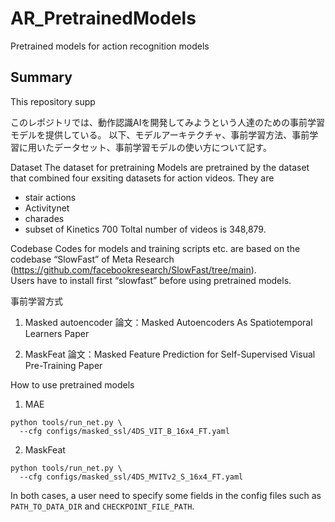 # AR_PretrainedModels
Pretrained models for action recognition models

## Summary
This repository supp

このレポジトリでは、動作認識AIを開発してみようという人達のための事前学習モデルを提供している。
以下、モデルアーキテクチャ、事前学習方法、事前学習に用いたデータセット、事前学習モデルの使い方について記す。

Dataset
The dataset for pretraining 
Models are pretrained by the dataset that combined four exsiting datasets for action videos.  They are
* stair actions
* Activitynet
* charades
* subset of Kinetics 700
Toltal number of videos is 348,879.

Codebase
Codes for models and training scripts etc. are based on the codebase “SlowFast” of Meta Research (https://github.com/facebookresearch/SlowFast/tree/main).   
Users have to install first “slowfast” before using pretrained models.

事前学習方式
1. Masked autoencoder
論文：Masked Autoencoders As Spatiotemporal Learners
Paper

2. MaskFeat
論文：Masked Feature Prediction for Self-Supervised Visual Pre-Training
Paper  


How to use pretrained models
1. MAE
   
```
python tools/run_net.py \
  --cfg configs/masked_ssl/4DS_VIT_B_16x4_FT.yaml
```

2. MaskFeat
```
python tools/run_net.py \
  --cfg configs/masked_ssl/4DS_MVITv2_S_16x4_FT.yaml 
```
In both cases, a user need to specify some fields in the config files such as  ``PATH_TO_DATA_DIR`` and ``CHECKPOINT_FILE_PATH``.
